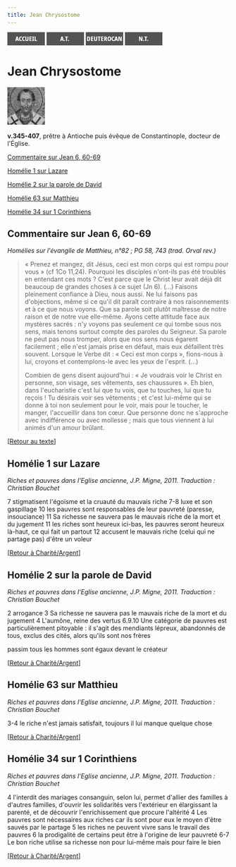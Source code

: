 ```yaml
---
title: Jean Chrysostome
---
```

[<img src="/images/accueil.png">](/)
[<img src="/images/ancientestament.png">](/pages/ancientestament.html)
[<img src="/images/deuterocanoniques.png">](/pages/deuterocanoniques.html)
[<img src="/images/nouveautestament.png">](/pages/nouveautestament.html)

# Jean Chrysostome

[<img src="/images/jeanchrysostome.png">](https://fr.wikipedia.org/wiki/Jean_Chrysostome)

**v.345-407**, prêtre à Antioche puis évêque de Constantinople, docteur de l'Église.


[Commentaire sur Jean 6, 60-69](#jean-6-60-69)

[Homélie 1 sur Lazare](#homelie-1)

[Homélie 2 sur la parole de David](#homelie-2)

[Homélie 63 sur Matthieu](#homelie-63)

[Homélie 34 sur 1 Corinthiens](#homelie-34)


## Commentaire sur Jean 6, 60-69 <a name="jean-6-60-69"></a>
*Homélies sur l'évangile de Matthieu, n°82 ; PG 58, 743 (trad. Orval rev.)*

>« Prenez et mangez, dit Jésus, ceci est mon corps qui est rompu pour vous » (cf 1Co 11,24). Pourquoi les disciples n'ont-ils pas été troublés en entendant ces mots ? C'est parce que le Christ leur avait déjà dit beaucoup de grandes choses à ce sujet (Jn 6). (...) Faisons pleinement confiance à Dieu, nous aussi. Ne lui faisons pas d'objections, même si ce qu'il dit paraît contraire à nos raisonnements et à ce que nous voyons. Que sa parole soit plutôt maîtresse de notre raison et de notre vue elle-même. Ayons cette attitude face aux mystères sacrés : n'y voyons pas seulement ce qui tombe sous nos sens, mais tenons surtout compte des paroles du Seigneur. Sa parole ne peut pas nous tromper, alors que nos sens nous égarent facilement ; elle n'est jamais prise en défaut, mais eux défaillent très souvent. Lorsque le Verbe dit : « Ceci est mon corps », fions-nous à lui, croyons et contemplons-le avec les yeux de l'esprit. (...)
>
>Combien de gens disent aujourd'hui : « Je voudrais voir le Christ en personne, son visage, ses vêtements, ses chaussures ». Eh bien, dans l'eucharistie c'est lui que tu vois, que tu touches, lui que tu reçois ! Tu désirais voir ses vêtements ; et c'est lui-même qui se donne à toi non seulement pour le voir, mais pour le toucher, le manger, l'accueillir dans ton cœur. Que personne donc ne s'approche avec indifférence ou avec mollesse ; mais que tous viennent à lui animés d'un amour brûlant.

[[Retour au texte](/pages/nouveautestament.html#jean-6-60-69)]


## Homélie 1 sur Lazare <a name="homelie-1"></a>
*Riches et pauvres dans l'Eglise ancienne, J.P. Migne, 2011. Traduction : Christian Bouchet*

7 stigmatisent l'égoïsme et la cruauté du mauvais riche 
7-8 luxe et son gaspillage
10 les pauvres sont responsables de leur pauvreté (paresse, insouciance) 
11 Sa richesse ne sauvera pas le mauvais riche de la mort et du jugement
11 les riches sont heureux ici-bas, les pauvres seront heureux là-haut, ce qui fait un partout 
12 accusent le mauvais riche (celui qui ne partage pas) d'être un voleur

[[Retour à Charité/Argent](/pages/charite.html#argent)]




## Homélie 2 sur la parole de David <a name="homelie-2"></a>
*Riches et pauvres dans l'Eglise ancienne, J.P. Migne, 2011. Traduction : Christian Bouchet*

2 arrogance
3 Sa richesse ne sauvera pas le mauvais riche de la mort et du jugement
4 L'aumône, reine des vertus
6.9.10 Une catégorie de pauvres est particulièrement pitoyable : il s'agit des mendiants lépreux, abandonnés de tous, exclus des cités, alors qu'ils sont nos frères 

passim tous les hommes sont égaux devant le créateur

[[Retour à Charité/Argent](/pages/charite.html#argent)]




## Homélie 63 sur Matthieu <a name="homelie-63"></a>
*Riches et pauvres dans l'Eglise ancienne, J.P. Migne, 2011. Traduction : Christian Bouchet*

3-4 le riche n'est jamais satisfait, toujours il lui manque quelque chose


[[Retour à Charité/Argent](/pages/charite.html#argent)]



## Homélie 34 sur 1 Corinthiens <a name="homelie-34"></a>
*Riches et pauvres dans l'Eglise ancienne, J.P. Migne, 2011. Traduction : Christian Bouchet*

4 l'interdit des mariages consanguin, selon lui, permet d'allier des familles à d'autres familles, d'ouvrir les solidarités vers l'extérieur en élargissant la parenté, et de découvrir l'enrichissement que procure l'altérité
4 Les pauvres sont nécessaires aux riches car ils sont pour eux le moyen d'être sauvés par le partage
5 les riches ne peuvent vivre sans le travail des pauvres
6 la prodigalité de certains peut être à l'origine de leur pauvreté
6-7 Le bon riche utilise sa richesse non pour lui-même mais pour faire le bien 

[[Retour à Charité/Argent](/pages/charite.html#argent)]

